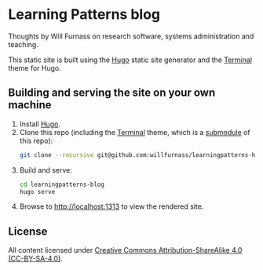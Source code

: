 # Learning Patterns blog

Thoughts by Will Furnass on research software, systems administration and teaching.

This static site is built using the [Hugo][hugo] static site generator and 
the [Terminal][hugo-theme-terminal] theme for Hugo.

## Building and serving the site on your own machine

 1. Install [Hugo][hugo].
 1. Clone this repo (including the [Terminal][hugo-theme-terminal] theme, which is a [submodule][git-submodule] of this repo):
    ```sh
    git clone --recursive git@github.com:willfurnass/learningpatterns-hugo.git learningpatterns-blog
    ```
 1. Build and serve:
    ```sh
    cd learningpatterns-blog
    hugo serve
    ```
 1. Browse to [http://localhost:1313](http://localhost:1313) to view the rendered site.

## License 

All content licensed under [Creative Commons Attribution-ShareAlike 4.0 (CC-BY-SA-4.0)][cc-by-sa-4-0].


[hugo]: https://gohugo.io
[hugo-theme-terminal]: https://themes.gohugo.io/hugo-theme-terminal/
[git-submodule]: https://git-scm.com/book/en/v2/Git-Tools-Submodules
[cc-by-sa-4-0]: https://creativecommons.org/licenses/by-sa/4.0/
